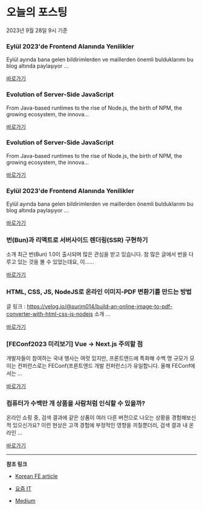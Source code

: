 # 오늘의 포스팅 
2023년 9월 28일 9시 기준 

### Eylül 2023'de Frontend Alanında Yenilikler 

 Eylül ayında bana gelen bildirimlerden ve maillerden önemli bulduklarımı bu blog altında paylaşıyor ... 

 [바로가기](https://medium.com/frontend-development-with-js/eylül-2023de-frontend-alanında-yenilikler-48a007028452?responsesOpen=true&sortBy=REVERSE_CHRON&source=topic_portal_recommended_stories---------0-84----------react----------d7d4cc81_6c06_4c57_b2f0_4a7cdf8e4261-------) 

### Evolution of Server-Side JavaScript 

 From Java-based runtimes to the rise of Node.js, the birth of NPM, the growing ecosystem, the innova... 

 [바로가기](https://medium.com/itnext/evolution-of-server-side-javascript-314a8d408da4?responsesOpen=true&sortBy=REVERSE_CHRON&source=topic_portal_recommended_stories---------0-84----------javascript----------d6ac9924_b48a_4b32_804b_39a5e6ebc759-------) 

### Evolution of Server-Side JavaScript 

 From Java-based runtimes to the rise of Node.js, the birth of NPM, the growing ecosystem, the innova... 

 [바로가기](https://medium.com/itnext/evolution-of-server-side-javascript-314a8d408da4?responsesOpen=true&sortBy=REVERSE_CHRON&source=topic_portal_recommended_stories---------0-84----------typescript----------611148f3_759e_4927_bbcd_05bd44184185-------) 

### Eylül 2023'de Frontend Alanında Yenilikler 

 Eylül ayında bana gelen bildirimlerden ve maillerden önemli bulduklarımı bu blog altında paylaşıyor ... 

 [바로가기](https://medium.com/frontend-development-with-js/eylül-2023de-frontend-alanında-yenilikler-48a007028452?responsesOpen=true&sortBy=REVERSE_CHRON&source=topic_portal_recommended_stories---------0-84----------frontend----------bad548b6_0858_469f_926e_26c5f0d8f714-------) 

###  번(Bun)과 리액트로 서버사이드 렌더링(SSR) 구현하기 

 소개 최근 번(Bun) 1.0이 출시되며 많은 관심을 받고 있습니다. 참 많은 글에서 번을 다루고 있는 것을 볼 수 있었는데요, 이…... 

 [바로가기](https://kofearticle.substack.com/p/korean-fe-article-bun-ssr) 

###  HTML, CSS, JS, NodeJS로 온라인 이미지-PDF 변환기를 만드는 방법 

 글 링크 : https://velog.io/@surim014/build-an-online-image-to-pdf-converter-with-html-css-js-nodejs 소개 ... 

 [바로가기](https://kofearticle.substack.com/p/korean-fe-article-html-css-js-nodejs) 

### [FEConf2023 미리보기] Vue → Next.js 주의할 점 

 개발자들이 참여하는 국내 행사는 여럿 있지만, 프론트엔드에 특화해 수백 명 규모가 모이는 컨퍼런스로는 FEConf(프론트엔드 개발 컨퍼런스)가 유일합니다. 올해 FEConf에서는 ... 

 [바로가기](https://yozm.wishket.com/magazine/detail/2248/) 

### 컴퓨터가 수백만 개 상품을 사람처럼 인식할 수 있을까? 

 온라인 쇼핑 중, 검색 결과에 같은 상품이 여러 다른 버전으로 나오는 상황을 경험해보신 적 있으신가요? 이런 현상은 고객 경험에 부정적인 영향을 끼칠뿐더러, 검색 결과 내 온라인 ... 

 [바로가기](https://yozm.wishket.com/magazine/detail/2242/) 

---

**참조 링크**

- [Korean FE article](https://kofearticle.substack.com) 

- [요즘 IT](https://yozm.wishket.com/magazine) 

- [Medium](https://medium.com) 


